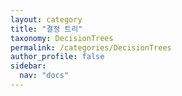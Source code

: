 ```yaml
---
layout: category
title: "결정 트리"
taxonomy: DecisionTrees
permalink: /categories/DecisionTrees
author_profile: false
sidebar:
  nav: "docs"
---
```

